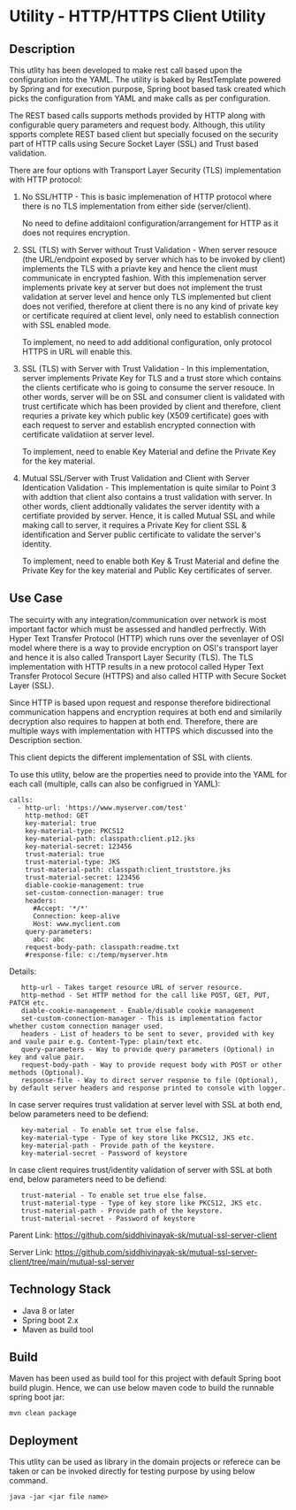 # Utility - HTTP/HTTPS Client Utility

## Description
This utlity has been developed to make rest call based upon the configuration into the YAML. The utility is baked by RestTemplate powered by Spring and for execution purpose, Spring boot based task created which picks the configuration from YAML and make calls as per configuration.

The REST based calls supports methods provided by HTTP along with configurable query parameters and request body. Although, this utility spports complete REST based client but specially focused on the security part of HTTP calls using Secure Socket Layer (SSL) and Trust based validation.

There are four options with Transport Layer Security (TLS) implementation with HTTP protocol:
1. No SSL/HTTP - This is basic implemenation of HTTP protocol where there is no TLS implementation from either side (server/client).

   No need to define additaionl configuration/arrangement for HTTP as it does not requires encryption.

2. SSL (TLS) with Server without Trust Validation - When server resouce (the URL/endpoint exposed by server which has to be invoked by client) implements the TLS with a priavte key and hence the client must communicate in encrypted fashion. With this implemenation server implements private key at server but does not implement the trust validation at server level and hence only TLS implemented but client does not verified, therefore at client there is no any kind of private key or certificate required at client level, only need to establish connection with SSL enabled mode.

   To implement, no need to add additional configuration, only protocol HTTPS in URL will enable this.

3. SSL (TLS) with Server with Trust Validation - In this implementation, server implements Private Key for TLS and a trust store which contains the clients certificate who is going to consume the server resouce. In other words, server will be on SSL and consumer client is validated with trust certificate which has been provided by client and therefore, client requries a private key which public key (X509 certificate) goes with each request to server and establish encrypted connection with certificate validatiion at server level.

   To implement, need to enable Key Material and define the Private Key for the key material.

4. Mutual SSL/Server with Trust Validation and Client with Server Identication Validation - This implementation is quite similar to Point 3 with addtion that client also contains a trust validation with server. In other words, client addtionally validates the server identity with a certifiate provided by server. Hence, it is called Mutual SSL and while making call to server, it requires a Private Key for client SSL & identification and Server public certificate to validate the server's identity.

   To implement, need to enable both Key & Trust Material and define the Private Key for the key material and Public Key certificates of server.

## Use Case
The secuirty with any integration/communication over network is most important factor which must be assessed and handled perfrectly. With Hyper Text Transfer Protocol (HTTP) which runs over the sevenlayer of OSI model where there is a way to provide encryption on OSI's transport layer and hence it is also called Transport Layer Security (TLS). The TLS implementation with HTTP results in a new protocol called Hyper Text Transfer Protocol Secure (HTTPS) and also called HTTP with Secure Socket Layer (SSL).

Since HTTP is based upon request and response therefore bidirectional communication happens and encryption requires at both end and similarily decryption also requires to happen at both end. Therefore, there are multiple ways with implementation with HTTPS which discussed into the Description section.

This client depicts the different implementation of SSL with clients.

To use this utlity, below are the properties need to provide into the YAML for each call (multiple, calls can also be configrued in YAML):
```
calls:
  - http-url: 'https://www.myserver.com/test'
    http-method: GET
    key-material: true
    key-material-type: PKCS12
    key-material-path: classpath:client.p12.jks
    key-material-secret: 123456
    trust-material: true
    trust-material-type: JKS
    trust-material-path: classpath:client_truststore.jks
    trust-material-secret: 123456
    diable-cookie-management: true
    set-custom-connection-manager: true
    headers:
      #Accept: '*/*'
      Connection: keep-alive
      Host: www.myclient.com
    query-parameters:
      abc: abc
    request-body-path: classpath:readme.txt
    #response-file: c:/temp/myserver.htm
```

Details:
```
   http-url - Takes target resource URL of server resource.
   http-method - Set HTTP method for the call like POST, GET, PUT, PATCH etc.
   diable-cookie-management - Enable/disable cookie management
   set-custom-connection-manager - This is implementation factor whether custom connection manager used.
   headers - List of headers to be sent to sever, provided with key and vaule pair e.g. Content-Type: plain/text etc.
   query-parameters - Way to provide query parameters (Optional) in key and value pair.
   request-body-path - Way to provide request body with POST or other methods (Optional).
   response-file - Way to direct server response to file (Optional), by default server headers and response printed to console with logger.
```

In case server requires trust validation at server level with SSL at both end, below parameters need to be defiend:
```
   key-material - To enable set true else false.
   key-material-type - Type of key store like PKCS12, JKS etc.
   key-material-path - Provide path of the keystore.
   key-material-secret - Password of keystore
```

In case client requires trust/identity validation of server with SSL at both end, below parameters need to be defiend:
```
   trust-material - To enable set true else false.
   trust-material-type - Type of key store like PKCS12, JKS etc.
   trust-material-path - Provide path of the keystore.
   trust-material-secret - Password of keystore
```

Parent Link: https://github.com/siddhivinayak-sk/mutual-ssl-server-client

Server Link: https://github.com/siddhivinayak-sk/mutual-ssl-server-client/tree/main/mutual-ssl-server


## Technology Stack
- Java 8 or later
- Spring boot 2.x
- Maven as build tool



## Build
Maven has been used as build tool for this project with default Spring boot build plugin.
Hence, we can use below maven code to build the runnable spring boot jar:

```
mvn clean package
```

## Deployment 
This utlity can be used as library in the domain projects or referece can be taken or can be invoked directly for testing purpose by using below command.

```
java -jar <jar file name>
```
